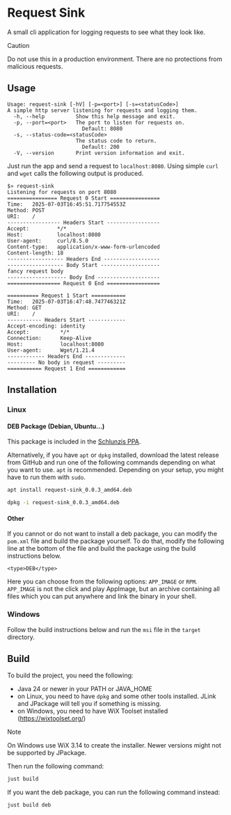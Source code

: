 # Request Sink

A small cli application for logging requests to see what they look like.

> [!CAUTION]
> Do not use this in a production environment. There are no protections from malicious requests.

## Usage

```
Usage: request-sink [-hV] [-p=<port>] [-s=<statusCode>]
A simple http server listening for requests and logging them.
  -h, --help          Show this help message and exit.
  -p, --port=<port>   The port to listen for requests on.
                        Default: 8080
  -s, --status-code=<statusCode>
                      The status code to return.
                        Default: 200
  -V, --version       Print version information and exit.
```

Just run the app and send a request to `localhost:8080`.
Using simple `curl` and `wget` calls the following output is produced.

```
$» request-sink        
Listening for requests on port 8080
================ Request 0 Start ================
Time:   2025-07-03T16:45:51.717754553Z
Method: POST
URI:    /
----------------- Headers Start -----------------
Accept:         */*
Host:           localhost:8080
User-agent:     curl/8.5.0
Content-type:   application/x-www-form-urlencoded
Content-length: 18
------------------ Headers End ------------------
------------------ Body Start -------------------
fancy request body
------------------- Body End --------------------
================= Request 0 End =================

========== Request 1 Start ===========
Time:   2025-07-03T16:47:48.747746321Z
Method: GET
URI:    /
----------- Headers Start ------------
Accept-encoding: identity
Accept:          */*
Connection:      Keep-Alive
Host:            localhost:8080
User-agent:      Wget/1.21.4
------------ Headers End -------------
--------- No body in request ---------
=========== Request 1 End ============
```

## Installation

### Linux

#### DEB Package (Debian, Ubuntu...)

This package is included in the [Schlunzis PPA](https://github.com/schlunzis/ppa).

Alternatively, if you have `apt` or `dpkg` installed, download the latest release from GitHub and run one of the
following commands depending on what you want to use. `apt` is recommended. Depending on your setup, you might have to
run them with `sudo`.

```bash
apt install request-sink_0.0.3_amd64.deb
```

```bash
dpkg -i request-sink_0.0.3_amd64.deb
```

#### Other

If you cannot or do not want to install a deb package, you can modify the `pom.xml` file and build the package yourself.
To do that, modify the following line at the bottom of the file and build the package using the build instructions
below.

```
<type>DEB</type>
```

Here you can choose from the following options: `APP_IMAGE` or `RPM`.
`APP_IMAGE` is not the click and play AppImage, but an archive containing all files which you can put anywhere and link
the binary in your shell.

### Windows

Follow the build instructions below and run the `msi` file in the `target` directory.

## Build

To build the project, you need the following:

- Java 24 or newer in your PATH or JAVA_HOME
- on Linux, you need to have `dpkg` and some other tools installed. JLink and JPackage will tell you if something is
  missing.
- on Windows, you need to have WiX Toolset installed (https://wixtoolset.org/)

> [!NOTE]
> On Windows use WiX 3.14 to create the installer. Newer versions might not be supported by JPackage.

Then run the following command:

```bash
just build
```

If you want the deb package, you can run the following command instead:

```bash
just build deb
```
